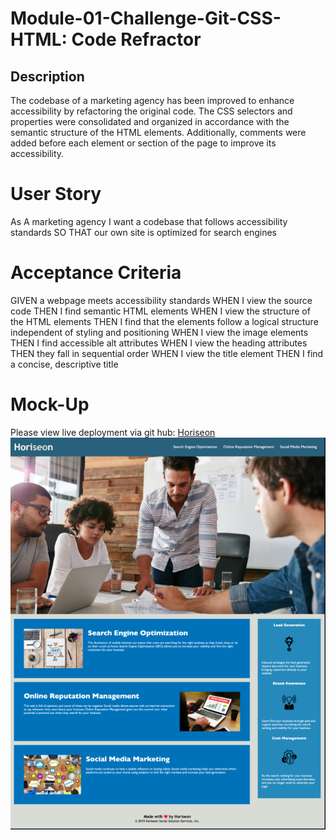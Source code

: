 # Module-01-Challenge-Git-CSS-HTML: Code Refractor

## Description
The codebase of a marketing agency has been improved to enhance accessibility by refactoring the original code. The CSS selectors and properties were consolidated and organized in accordance with the semantic structure of the HTML elements. Additionally, comments were added before each element or section of the page to improve its accessibility. 

# User Story
As A marketing agency
I want a codebase that follows accessibility standards
SO THAT our own site is optimized for search engines

# Acceptance Criteria
GIVEN a webpage meets accessibility standards
WHEN I view the source code
THEN I find semantic HTML elements
WHEN I view the structure of the HTML elements
THEN I find that the elements follow a logical structure independent of styling and positioning
WHEN I view the image elements
THEN I find accessible alt attributes
WHEN I view the heading attributes
THEN they fall in sequential order
WHEN I view the title element
THEN I find a concise, descriptive title

# Mock-Up
Please view live deployment via git hub: 
[Horiseon](https://rxn3202.github.io/Module-01-Challenge-Git-CSS-HTML/)
![alt text](assets/images/social-media-marketing.png)

